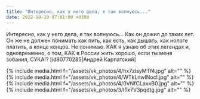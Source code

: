 ```yaml
---
title: "Интересно, как у него дела, я так волнуюсь..."
date: 2022-10-19 07:01:00 +0300
---
```


Интересно, как у него дела, я так волнуюсь...
Как он дожил до таких лет. Он же не должен понимать как пить, как есть, как дышать, как нологе платить, в конце концов.
Не понимаю.
КАК я узнаю об этих легендах и, одновременно, о том, КАК в России жить хорошо, если ты меня зобанил, СУКА!?
[id80770285|Андрей Карпатский]


{% include media.html f="/assets/vk_photos/4/hx7zlsyMTf4.jpg" alt="" %}
{% include media.html f="/assets/vk_photos/4/WTkLnwlNocI.jpg" alt="" %}
{% include media.html f="/assets/vk_photos/4/0VNfCLaxxB0.jpg" alt="" %}
{% include media.html f="/assets/vk_photos/3/lTx7V3pqdtg.jpg" alt="" %}
